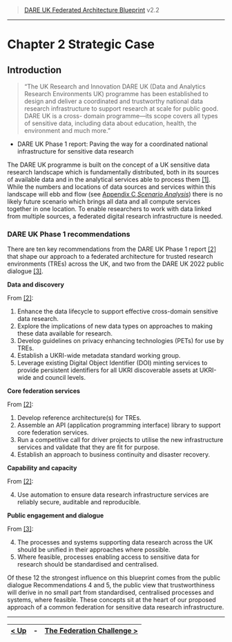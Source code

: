 > [DARE UK Federated Architecture Blueprint](../)  v2.2
----

# Chapter 2 Strategic Case
## Introduction


>“The UK Research and Innovation DARE UK (Data and Analytics Research Environments UK)
programme has been established to design and deliver a coordinated and trustworthy national
data research infrastructure to support research at scale for public good. DARE UK is a cross-
domain programme—its scope covers all types of sensitive data, including data about education,
health, the environment and much more.”

 - DARE UK Phase 1 report: Paving the way for a coordinated national infrastructure for sensitive data research

The DARE UK programme is built on the concept of a UK sensitive data research landscape which is
fundamentally distributed, both in its sources of available data and in the analytical services able to
process them [[1]](../References.md#ref-1). 
While the numbers and locations of data sources and services within this landscape will
ebb and flow (see [Appendix C _Scenario Analysis_](../7_Appendices/Appendix_C.md)) there is 
no likely future scenario which brings all data and
all compute services together in one location. To enable researchers to work with data linked from
multiple sources, a federated digital research infrastructure is needed.

### DARE UK Phase 1 recommendations

There are ten key recommendations from the DARE UK Phase 1 report [[2]](../References.md#ref-2) that 
shape our approach to a federated architecture for trusted research environments (TREs) across the UK, 
and two from the DARE UK 2022 public dialogue [[3]](../References.md#ref-3).

**Data and discovery**

From [[2]](../References.md#ref-2):

1. Enhance the data lifecycle to support effective cross-domain sensitive data research.
2. Explore the implications of new data types on approaches to making these data available for
    research.
3. Develop guidelines on privacy enhancing technologies (PETs) for use by TREs.
4. Establish a UKRI-wide metadata standard working group.
5. Leverage existing Digital Object Identifier (DOI) minting services to provide persistent identifiers
    for all UKRI discoverable assets at UKRI-wide and council levels.

**Core federation services**

From [[2]](../References.md#ref-2):

1. Develop reference architecture(s) for TREs.
2. Assemble an API (application programming interface) library to support core federation services.
3. Run a competitive call for driver projects to utilise the new infrastructure services and validate
    that they are fit for purpose.
4. Establish an approach to business continuity and disaster recovery.

**Capability and capacity**

From [[2]](../References.md#ref-2):

4. Use automation to ensure data research infrastructure services are reliably secure, auditable and
    reproducible.

**Public engagement and dialogue**

From [[3]](../References.md#ref-3):

4. The processes and systems supporting data research across the UK should be unified in their
    approaches where possible.
5. Where feasible, processes enabling access to sensitive data for research should be standardised
    and centralised.

Of these 12 the strongest influence on this blueprint comes from the public dialogue Recommendations 4
and 5, the public view that trustworthiness will derive in no small part from standardised, centralised
processes and systems, where feasible. These concepts sit at the heart of our proposed approach of a
common federation for sensitive data research infrastructure.

----

| [< Up](../) | - | [The Federation Challenge >](2_2_The_Federation_Challenge.md) |
| ---- | ---- | ---- |

